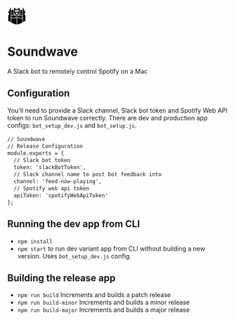 ![Soundwave](IconTemplate@2x.png)
# Soundwave
A Slack bot to remotely control Spotify on a Mac

## Configuration
You'll need to provide a Slack channel, Slack bot token and Spotify Web API token to run Soundwave correctly. There are dev and production app configs: `bot_setup_dev.js` and `bot_setup.js`.

```
// Soundwave
// Release Configuration
module.exports = {
  // Slack bot token
  token: 'slackBotToken',
  // Slack channel name to post bot feedback into
  channel: 'feed-now-playing',
  // Spotify web api token
  apiToken: 'spotifyWebApiToken'
};
```

## Running the dev app from CLI
- `npm install`
- `npm start` to run dev variant app from CLI without building a new version. Uses `bot_setup_dev.js` config.

## Building the release app
- `npm run build` Increments and builds a patch release
- `npm run build-minor` Increments and builds a minor release
- `npm run build-major` Increments and builds a major release
